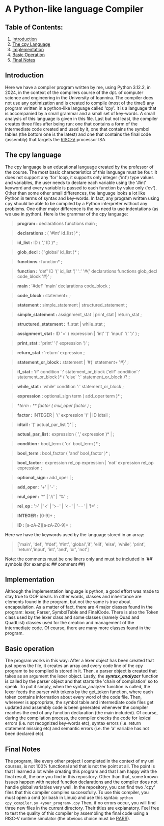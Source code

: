 
# A Python-like language Compiler

## Table of Contents:
1. [Introduction](#introduction)
2. [The cpy Language](#the-cpy-language) 
3. [Implementation](#implementation)
4. [Basic Operation](#basic-operation) 
5. [Final Notes](#final-notes)

## Introduction
Here we have a compiler program written by me, using Python 3.12.2, in 2024, in the context of the compilers course of the dpt. of computer science and engineering in the University of Ioannina. The compiler does not use any optimization and is created to compile (most of the time!) any program written in a python-like language called 'cpy'. It is a language that is accompanied by a small grammar and a small set of key-words. A small analysis of this language is given in this file. Last but not least, the compiler creates three files after being run: one that contains a form of the intermediate code created and used by it, one that contains the symbol tables (the bottom one is the latest) and one that contains the final code (assembly) that targets the [RISC-V](https://riscv.org/) processor ISA.
## The cpy language
The cpy language is an educational language created by the professor of the course. The most basic characteristics of this language must be four: it does not support any 'for' loop, it supports only integer ('int') type values and variables, the user needs to declare each variable using the '#int' keyword and every variable is passed to each function by value only ('cv'). Other than some other small differences, the language looks a lot like Python in terms of syntax and key-words. In fact, any program written using cpy should be able to be compiled by a Python interpreter without any problems. One other major difference is the no need to use indentations (as we use in python).
Here is the grammar of the cpy language:                
>**program       :**     declarations functions main
                ;

>**declarations    :**     ( '#int' id_list )*
                ;

>**id_list         :**     ID ( ',' ID )*
                ;

>**glob_decl       :**     ( 'global' id_list )*
                ;

>**functions       :**   function*
                ;

>**function        :**   'def' ID '(' id_list ')' ':'
                    '#{'
                        declarations
                        functions
                        glob_decl
                        code_block
                    '#}'
                ;

>**main            :**   '#def' 'main'
                        declarations
                        code_block
                ;

>**code_block      :**   statement+
                ;

>**statement       :**   simple_statement
                |   structured_statement
                ;

>**simple_statement
                :**   assignment_stat
                |   print_stat
                |   return_stat
                ;


>**structured_statement
                :**   if_stat
                |   while_stat
                ;

>**assignment_stat :**   ID '=' ( expression
                           | 'int' '(' 'input' '(' ')'
                           )
                ;


>**print_stat      :** 'print' '(' expression ')'
                ;

>**return_stat     :** 'return' expression
                ;

>**statement_or_block
                :** statement
                | '#{' statement+ '#}'
                ;

>**if_stat         :**   'if' condition ':'
                        statement_or_block
                    ('elif' condition':'
                        statement_or_block )*
                    (   'else' ':'
                        statement_or_block )?
                ;

>**while_stat      :**   'while' condition ':'
                        statement_or_block
		        ;

>**expression      :**   optional_sign term ( add_oper term )*
                ;

>**term            : **  factor ( mul_oper factor )*
                ;
	    
>**factor          :**   INTEGER
		        |   '(' expression ')'
                |   ID idtail
                ;

>**idtail          :**   '(' actual_par_list ')'
                |
                ;


>**actual_par_list :**   expression ( ',' expression )*
                |
                ;

>**condition       :**  bool_term ( 'or' bool_term )*
                ;

>**bool_term       :**   bool_factor ( 'and' bool_factor )*
                ;

>**bool_factor     :**   expression rel_op expression
                |   'not' expression rel_op expression
                ;

>**optional_sign   :**   add_oper
                |
                ;

>**add_oper        :**   '+' | '-'
                ;

>**mul_oper        :**   '*' | '//' | '%'
                ;

>**rel_op          :**   '>' | '<' | '>=' | '<=' | '==' | '!='
                ;
                
>**INTEGER			:**	[0‐9]+
						;
	
>**ID				:** [a‐zA‐Z][a‐zA‐Z0‐9]* 
						;


Here we have the keywords used by the language stored in an array:
>['main', 'def', '#def', '#int', 'global','if', 'elif', 'else', 'while', 'print', 'return','input', 'int', 'and', 'or', 'not']

Note: the comments must be one liners only and must be included in '##' symbols (for example: ## comment ##)

## Implementation
Although the implementation language is python, a good effort was made to stay true to OOP ideals. In other words, classes and inheritance are elements found in the program, but not the same is true about encapsulation. As a matter of fact, there are 4 major classes found in the program: lexer, Parser, SymbolTable and FinalCode. There is also the Token class used by the lexer class and some classes (namely Quad and QuadList) classes used for the creation and management of the intermediate code. Of course, there are many more classes found in the program.

## Basic operation
The program works in this way: After a lexer object has been created that just opens the file, it creates an array and every code line of the cpy program to be compiled is stored in it. Then, a parser object is created that takes as an argument the lexer object. Lastly, the ***syntax_analyzer*** function is called by the parser object and that starts the 'chain of compilation' so to speak. To put it simply, when the syntax_analyzer function is called, the lexer feeds the parser with tokens by the get_token function, where each token contains information about every word of the code file. Then, wherever is appropriate, the symbol table and intermediate code files get updated and assembly code is been generated whenever the compiler reaches the end of any function declaration (the main included).
Of course, during the compilation process, the compiler checks the code for lexical errors (i.e. not recognized key-words etc), syntax errors (i.e. return statement missing etc) and semantic errors (i.e. the 'a' variable has not been declared etc).
## Final Notes
The program, like every other project I completed in the context of my uni courses, is not 100% functional and that is not the point at all. The point is that I learned a lot while creating this program and that I am happy with the final result, the one you find in this repository.
Other than that, some known issues happen with nested function declarations and the compiler does not handle global variables very well. In the repository, you can find two .'cpy' files that this compiler compiles successfully.
To use this compiler, you must open a cmd (or bash in Linux) and use this syntax:
`python cpy_compiler.py <your_program>.cpy`
Then, if no errors occur, you will find three new files in the current directory. Their titles are explanatory. Feel free to test the quality of this compiler by assembling the final code using a RISC-V runtime simulator (the obvious choice must be [RARS](https://github.com/TheThirdOne/rars)).
